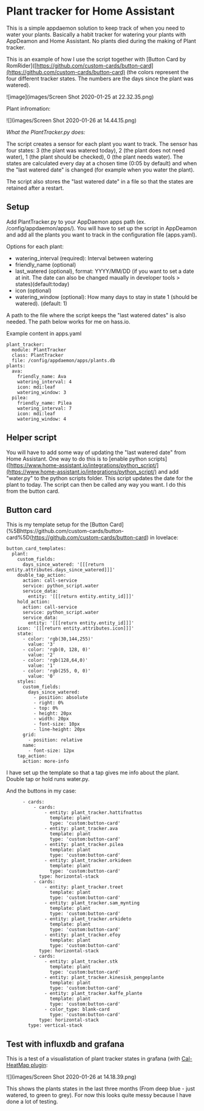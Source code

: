 # Plant tracker for Home Assistant

This is a simple appdaemon solution to keep track of when you need to water your plants. Basically a habit tracker for watering your plants with AppDeamon and Home Assistant. No plants died during the making of Plant tracker.

This is an example of how I use the script together with [Button Card by RomRider]([https://github.com/custom-cards/button-card](https://github.com/custom-cards/button-card) (the colors represent the four different tracker states. The numbers are the days since the plant was watered). 

![image](images/Screen Shot 2020-01-25 at 22.32.35.png)

Plant infromation:

![](images/Screen Shot 2020-01-26 at 14.44.15.png)

*What the PlantTracker.py does:*

The script creates a sensor for each plant you want to track. The sensor has four states: 3 (the plant was watered today), 2 (the plant does not need water), 1 (the plant should be checked), 0 (the plant needs water). The states are calculated every day at a chosen time (0:05 by default) and when the "last watered date" is changed (for example when you water the plant). 

The script also stores the "last watered date" in a file so that the states are retained after a restart.

## Setup

Add PlantTracker.py to your AppDaemon apps path (ex. /config/appdaemon/apps/). You will have to set up the script in AppDeamon and add all the plants you want to track in the configuration file (apps.yaml).

Options for each plant:

- watering_interval (required): Interval between watering
- friendly_name (optional)
- last_watered (optional), format: YYYY/MM/DD (if you want to set a date at init. The date can also be changed maually in developer tools > states)(default:today)
- icon (optional)
- watering_window (optional): How many days to stay in state 1 (should be watered). (default: 1)

A path to the file where the script keeps the "last watered dates" is also needed. The path below works for me on hass.io.

Example content in apps.yaml

```
plant_tracker:
  module: PlantTracker
  class: PlantTracker
  file: /config/appdaemon/apps/plants.db 
plants:
  ava:
    friendly_name: Ava
    watering_interval: 4
    icon: mdi:leaf
    watering_window: 3
  pilea:
    friendly_name: Pilea 
    watering_interval: 7
    icon: mdi:leaf
    watering_window: 4
```

## Helper script

You will have to add some way of updating the "last watered date" from Home Assistant. One way to do this is to [enable python scripts]([https://www.home-assistant.io/integrations/python_script/](https://www.home-assistant.io/integrations/python_script/) and add "water.py" to the python scripts folder. This script updates the date for the plant to today. The script can then be called any way you want. I do this from the button card.

## Button card

This is my template setup for the [Button Card](%5Bhttps://github.com/custom-cards/button-card%5D(https://github.com/custom-cards/button-card) in lovelace:

```
button_card_templates:
  plant:
    custom_fields:
      days_since_watered: '[[[return entity.attributes.days_since_watered]]]'
    double_tap_action:
      action: call-service
      service: python_script.water
      service_data:
        entity: '[[[return entity.entity_id]]]'
    hold_action:
      action: call-service
      service: python_script.water
      service_data:
        entity: '[[[return entity.entity_id]]]'
    icon: '[[[return entity.attributes.icon]]]'
    state:
      - color: 'rgb(30,144,255)'
        value: '3'
      - color: 'rgb(0, 128, 0)'
        value: '2'
      - color: 'rgb(128,64,0)'
        value: '1'
      - color: 'rgb(255, 0, 0)'
        value: '0'
    styles:
      custom_fields:
        days_since_watered:
          - position: absolute
          - right: 0%
          - top: 0%
          - height: 20px
          - width: 20px
          - font-size: 10px
          - line-height: 20px
      grid:
        - position: relative
      name:
        - font-size: 12px
    tap_action:
      action: more-info
```

I have set up the template so that a tap gives me info about the plant. Double tap or hold runs water.py.

And the buttons in my case:

```
      - cards:
          - cards:
              - entity: plant_tracker.hattifnattus
                template: plant
                type: 'custom:button-card'
              - entity: plant_tracker.ava
                template: plant
                type: 'custom:button-card'
              - entity: plant_tracker.pilea
                template: plant
                type: 'custom:button-card'
              - entity: plant_tracker.orkideen
                template: plant
                type: 'custom:button-card'
            type: horizontal-stack
          - cards:
              - entity: plant_tracker.treet
                template: plant
                type: 'custom:button-card'
              - entity: plant_tracker.sam_mynting
                template: plant
                type: 'custom:button-card'
              - entity: plant_tracker.orkideto
                template: plant
                type: 'custom:button-card'
              - entity: plant_tracker.efoy
                template: plant
                type: 'custom:button-card'
            type: horizontal-stack
          - cards:
              - entity: plant_tracker.stk
                template: plant
                type: 'custom:button-card'
              - entity: plant_tracker.kinesisk_pengeplante
                template: plant
                type: 'custom:button-card'
              - entity: plant_tracker.kaffe_plante
                template: plant
                type: 'custom:button-card'
              - color_type: blank-card
                type: 'custom:button-card'
            type: horizontal-stack
        type: vertical-stack
```

## Test with influxdb and grafana

This is a test of a visualistation of plant tracker states in grafana (with [Cal-HeatMap plugin]([https://grafana.com/grafana/plugins/neocat-cal-heatmap-panel](https://grafana.com/grafana/plugins/neocat-cal-heatmap-panel)):

![](images/Screen Shot 2020-01-26 at 14.18.39.png)

This shows the plants states in the last three months (From deep blue - just watered, to green to grey). For now this looks quite messy because I have done a lot of testing. 








